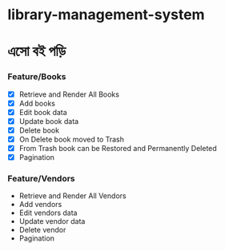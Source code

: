 # library-management-system
# এসো বই পড়ি

### Feature/Books
 - [x] Retrieve and Render All Books
 - [x] Add books
 - [x] Edit book data
 - [x] Update book data
 - [x] Delete book
 - [x] On Delete book moved to Trash
 - [x] From Trash book can be Restored and Permanently Deleted
 - [x] Pagination
 
### Feature/Vendors
 -  Retrieve and Render All Vendors
 -  Add vendors
 -  Edit vendors data
 -  Update vendor data
 -  Delete vendor
 -  Pagination
